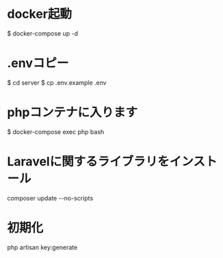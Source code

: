 # docker起動
$ docker-compose up -d

# .envコピー
$ cd server
$ cp .env.example .env


# phpコンテナに入ります
$ docker-compose exec php bash

# Laravelに関するライブラリをインストール
composer update --no-scripts

# 初期化
php artisan key:generate
